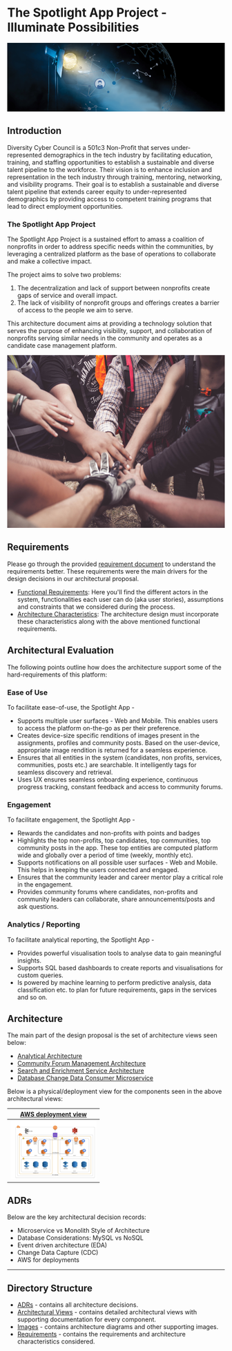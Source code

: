 # The Spotlight App Project - Illuminate Possibilities

<img src="images/spotlight.jpeg"></img>

## Introduction
Diversity Cyber Council is a 501c3 Non-Profit that serves under-represented demographics in the tech industry by facilitating education, training, and staffing opportunities to establish a sustainable and diverse talent pipeline to the workforce. Their vision is to enhance inclusion and representation in the tech industry through training, mentoring, networking, and visibility programs. Their goal is to establish a sustainable and diverse talent pipeline that extends career equity to under-represented demographics by providing access to competent training programs that lead to direct employment opportunities. 

### The Spotlight App Project
The Spotlight App Project is a sustained effort to amass a coalition of nonprofits in order to address specific needs within the communities, by leveraging a centralized platform as the base of operations to collaborate and make a collective impact. 

The project aims to solve two problems: 
1. The decentralization and lack of support between nonprofits create gaps of service and overall impact. 												
2. The lack of visibility of nonprofit groups and offerings creates a barrier of access to the people we aim to serve. 

This architecture document aims at providing a technology solution that serves the purpose of enhancing visibility, support, and collaboration of nonprofits serving similar needs in the community and operates as a candidate case management platform.

<img src="images/spotlight-community.jpg" height="400"></img>

## Requirements
Please go through the provided [requirement document](https://docs.google.com/document/d/1XjEpcGJ87xYg1eWN9eE0_tH7te5HcVAgPvoONLHY4qQ/edit) to understand the requirements better. These requirements were the main drivers for the design decisions in our architectural proposal.
- [Functional Requirements](./requirements/functional-requirements.md): Here you'll find the different actors in the system, functionalities each user can do (aka user stories), assumptions and constraints that we considered during the process.
- [Architecture Characteristics](./requirements/architecture-characteristics.md): The architecture design must incorporate these characteristics along with the above mentioned functional requirements.

## Architectural Evaluation
The following points outline how does the architecture support some of the hard-requirements of this platform:
### Ease of Use
To facilitate ease-of-use, the Spotlight App -
- Supports multiple user surfaces - Web and Mobile. This enables users to access the platform on-the-go as per their preference.
- Creates device-size specific renditions of images present in the assignments, profiles and community posts. Based on the user-device, appropriate image rendition is returned for a seamless experience.
- Ensures that all entities in the system (candidates, non profits, services, communities, posts etc.) are searchable. It intelligently tags for seamless discovery and retrieval.
- Uses UX ensures seamless onboarding experience, continuous progress tracking, constant feedback and access to community forums.

### Engagement
To facilitate engagement, the Spotlight App -
- Rewards the candidates and non-profits with points and badges
- Highlights the top non-profits, top candidates, top communities, top community posts in the app. These top entities are computed platform wide and globally over a period of time (weekly, monthly etc).
- Supports notifications on all possible user surfaces - Web and Mobile. This helps in keeping the users connected and engaged.
- Ensures that the community leader and career mentor play a critical role in the engagement.
- Provides community forums where candidates, non-profits and community leaders can collaborate, share announcements/posts and ask questions.

### Analytics / Reporting
To facilitate analytical reporting, the Spotlight App -
- Provides powerful visualisation tools to analyse data to gain meaningful insights.
- Supports SQL based dashboards to create reports and visualisations for custom queries.
- Is powered by machine learning to perform predictive analysis, data classification etc. to plan for future requirements, gaps in the services and so on.

## Architecture
The main part of the design proposal is the set of architecture views seen below:
- [Analytical Architecture](./architectural-views/analytical-architecture.md)
- [Community Forum Management Architecture](./architectural-views/community-forum-management.md)
- [Search and Enrichment Service Architecture](./architectural-views/search-and-enrichment-service.md)
- [Database Change Data Consumer Microservice](./architectural-views/database-change-data-consumer.md)


Below is a physical/deployment view for the components seen in the above architectural views:

| [AWS deployment view](./architectural-views/physical-view-aws-deployment.md) |
|---|
| <img src="images/physical_view.jpeg" width="200"> |

## ADRs
Below are the key architectural decision records:
- Microservice vs Monolith Style of Architecture
- Database Considerations: MySQL vs NoSQL
- Event driven architecture (EDA)
- Change Data Capture (CDC)
- AWS for deployments
---

## Directory Structure
- [ADRs](./adrs/) - contains all architecture decisions.
- [Architectural Views](./architectural-views/) - contains detailed architectural views with supporting documentation for every component.
- [Images](./images) - contains architecture diagrams and other supporting images. 
- [Requirements](./requirements/) - contains the requirements and architecture characteristics considered.

